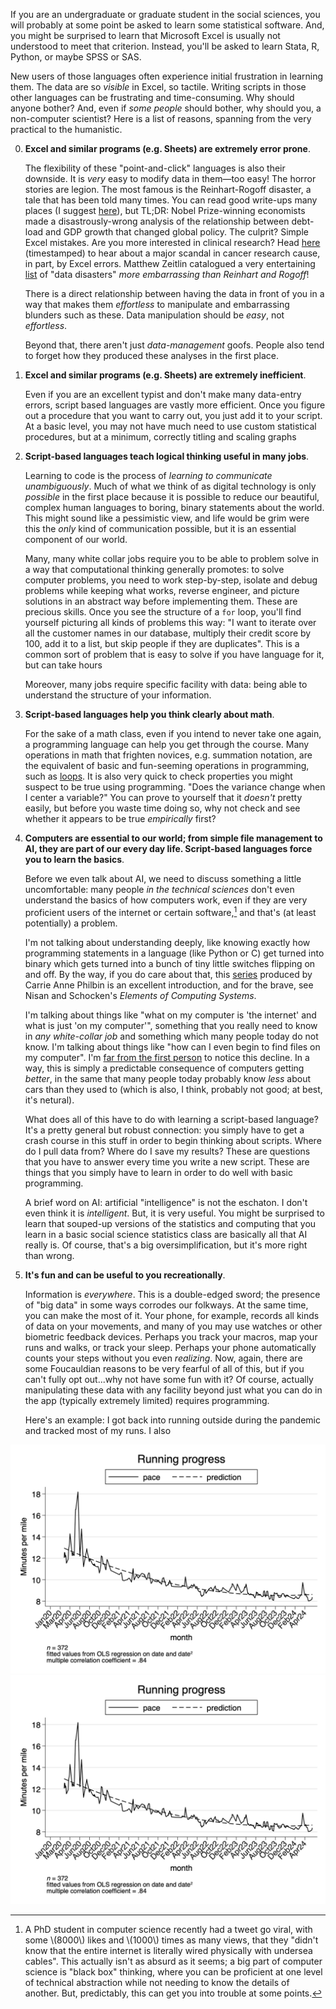 If you are an undergraduate or graduate student in the social sciences, you will probably at some point be asked to learn some statistical software. And, you might be surprised to learn that Microsoft Excel is usually not understood to meet that criterion. Instead, you'll be asked to learn Stata, R, Python, or maybe SPSS or SAS.

New users of those languages often experience initial frustration in learning them. The data are so *visible* in Excel, so tactile. Writing scripts in those other languages can be frustrating and time-consuming. Why should anyone bother? And, even if *some people* should bother, why should you, a non-computer scientist? Here is a list of reasons, spanning from the very practical to the humanistic. 

0. **Excel and similar programs (e.g. Sheets) are extremely error prone**. 

    The flexibility of these "point-and-click" languages is also their downside. It is *very* easy to modify data in them&mdash;too easy! The horror stories are legion. The most famous is the Reinhart-Rogoff disaster, a tale that has been told many times. You can read good write-ups many places (I suggest [here](https://archive.ph/OGzrG)), but TL;DR: Nobel Prize-winning economists made a disastrously-wrong analysis of the relationship between debt-load and GDP growth that changed global policy. The culprit? Simple Excel mistakes. Are you more interested in clinical research? Head [here](https://www.youtube.com/watch?v=64paAOI17rc&t=413s) (timestamped) to hear about a major scandal in cancer research cause, in part, by Excel errors. Matthew Zeitlin catalogued a very entertaining [list](https://archive.ph/cLyX5) of "data disasters" *more embarrassing than Reinhart and Rogoff*!
    
    There is a direct relationship between having the data in front of you in a way that makes them *effortless* to manipulate and embarrassing blunders such as these. Data manipulation should be *easy*, not *effortless*. 
    
    Beyond that, there aren't just *data-management* goofs. People also tend to forget how they produced these analyses in the first place. 
    
1. **Excel and similar programs (e.g. Sheets) are extremely inefficient**. 

    Even if you are an excellent typist and don't make many data-entry errors, script based languages are vastly more efficient. Once you figure out a procedure that you want to carry out, you just add it to your script. At a basic level, you may not have much need to use custom statistical procedures, but at a minimum, correctly titling and scaling graphs
    
2. **Script-based languages teach logical thinking useful in many jobs**. 

    Learning to code is the process of *learning to communicate unambiguously*. Much of what we think of as digital technology is only *possible* in the first place because it is possible to reduce our beautiful, complex human languages to boring, binary statements about the world. This might sound like a pessimistic view, and life would be grim were this the *only* kind of communication possible, but it is an essential component of our world. 
    
    Many, many white collar jobs require you to be able to problem solve in a way that computational thinking generally promotes: to solve computer problems, you need to work step-by-step, isolate and debug problems while keeping what works, reverse engineer, and picture solutions in an abstract way before implementing them. These are precious skills. Once you see the structure of a `for` loop, you'll find yourself picturing all kinds of problems this way: "I want to iterate over all the customer names in our database, multiply their credit score by $100$, add it to a list, but skip people if they are duplicates". This is a common sort of problem that is easy to solve if you have language for it, but can take hours
    
    Moreover, many jobs require specific facility with data: being able to understand the structure of your information.
    
3. **Script-based languages help you think clearly about math**. 

    For the sake of a math class, even if you intend to never take one again, a programming language can help you get through the course. Many operations in math that frighten novices, e.g. summation notation, are the equivalent of basic and fun-seeming operations in programming, such as [loops](https://archive.ph/0zKoy). It is also very quick to check properties you might suspect to be true using programming. "Does the variance change when I center a variable?" You can prove to yourself that it *doesn't* pretty easily, but before you waste time doing so, why not check and see whether it appears to be true *empirically* first? 

4. **Computers are essential to our world; from simple file management to AI, they are part of our every day life. Script-based languages force you to learn the basics**. 

    Before we even talk about AI, we need to discuss something a little uncomfortable: many people *in the technical sciences* don't even understand the basics of how computers work, even if they are very proficient users of the internet or certain software,[^twt] and that's (at least potentially) a problem. 
    
    [^twt]: A PhD student in computer science recently had a tweet go viral, with some \\(8000\\) likes and \\(1000\\) times as many views, that they "didn't know that the entire internet is literally wired physically with undersea cables". This actually isn't as absurd as it seems; a big part of computer science is "black box" thinking, where you can be proficient at one level of technical abstraction while not needing to know the details of another. But, predictably, this can get you into trouble at some points.
    
    I'm not talking about understanding deeply, like knowing exactly how programming statements in a language (like Python or C) get turned into binary which gets turned into a bunch of tiny little switches flipping on and off. By the way, if you do care about that, this [series](https://www.youtube.com/watch?v=tpIctyqH29Q&list=PL8dPuuaLjXtNlUrzyH5r6jN9ulIgZBpdo&ab_channel=CrashCourse) produced by Carrie Anne Philbin is an excellent introduction, and for the brave, see Nisan and Schocken's *Elements of Computing Systems*. 
    
    I'm talking about things like "what on my computer is 'the internet' and what is just 'on my computer'", something that you really need to know in *any white-collar job* and something which many people today do not know. I'm talking about things like "how can I even begin to find files on my computer". I'm [far from the first person](https://archive.ph/8come) to notice this decline. In a way, this is simply a predictable consequence of computers getting *better*, in the same that many people today probably know *less* about cars than they used to (which is also, I think, probably not good; at best, it's netural). 
    
    What does all of this have to do with learning a script-based language? It's a pretty general but robust connection: you simply have to get a crash course in this stuff in order to begin thinking about scripts. Where do I pull data from? Where do I save my results? These are questions that you have to answer every time you write a new script. These are things that you simply have to learn in order to do well with basic programming.

    A brief word on AI: artificial "intelligence" is not the eschaton. I don't even think it is *intelligent*. But, it is very useful. You might be surprised to learn that souped-up versions of the statistics and computing that you learn in a basic social science statistics class are basically all that AI really is. Of course, that's a big oversimplification, but it's more right than wrong. 
    
5. **It's fun and can be useful to you recreationally**. 
    
    Information is *everywhere*. This is a double-edged sword; the presence of "big data" in some ways corrodes our folkways. At the same time, you can make the most of it. Your phone, for example, records all kinds of data on your movements, and many of you may use watches or other biometric feedback devices. Perhaps you track your macros, map your runs and walks, or track your sleep. Perhaps your phone automatically counts your steps without you even *realizing*. Now, again, there are some Foucauldian reasons to be very fearful of all of this, but if you can't fully opt out...why not have some fun with it? Of course, actually manipulating these data with any facility beyond just what you can do in the app (typically extremely limited) requires programming. 
    
    Here's an example: I got back into running outside during the pandemic and tracked most of my runs. I also 
    
!["test"](./images/running.png)
!["test"](/images/running.png)

